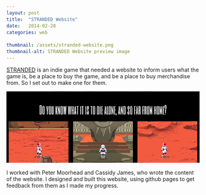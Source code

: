 ```yaml
---
layout: post
title:  "STRANDED Website"
date:   2014-02-28
categories: web

thumbnail: /assets/stranded-website.png
thumbnail-alt: STRANDED Website preview image
---
```

[STRANDED](http://petermoorhead.com/stranded/) is an indie game that needed a website to inform users what the game is, be a place to buy the game, and be a place to buy merchandise from. So I set out to make one for them.

![STRANDED Website preview image](/assets/stranded-website.png)

I worked with Peter Moorhead and Cassidy James, who wrote the content of the website. I designed and built this website, using github pages to get feedback from them as I made my progress.